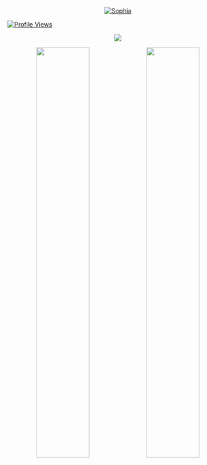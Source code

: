 
<p align="center">
    <a href="https://sophiashirashaki.github.io">
        <img
            src="https://readme-typing-svg.herokuapp.com?size=15&width=280&lines=Welcome+To+My+Profile+📍"
            alt="Sophia"
        />
    </a>
</p>

 [![Profile Views](https://gpvc.arturio.dev/sophiashirashaki)](https://github.com/sophiashirashaki)

<p align="center">
  <a href="https://t.me/erosei_1"><img src="https://telegra.ph/file/ef4558a082e4dff45c31a.mp4"></a>
    </p>
<p align="center">
    <img
        width="49%"
        src="https://github-readme-stats.vercel.app/api?username=sophiashirashaki&count_private=true&include_all_commits=true&show_icons=true&theme=tokyonight&custom_title=GitHub+Stats"
    />
    <img
        width="49%"
        src="https://github-readme-streak-stats.herokuapp.com?user=sophiashirashaki&theme=tokyonight"
    />
</p>
